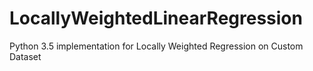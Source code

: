 # LocallyWeightedLinearRegression

Python 3.5 implementation for Locally Weighted Regression on Custom Dataset
